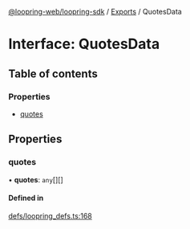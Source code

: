 [@loopring-web/loopring-sdk](../README.md) / [Exports](../modules.md) / QuotesData

# Interface: QuotesData

## Table of contents

### Properties

- [quotes](QuotesData.md#quotes)

## Properties

### quotes

• **quotes**: `any`[][]

#### Defined in

[defs/loopring_defs.ts:168](https://github.com/Loopring/loopring_sdk/blob/5861d10/src/defs/loopring_defs.ts#L168)

